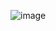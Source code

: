 ![image](https://user-images.githubusercontent.com/89120960/221476489-a8ab895d-9a56-4983-8659-462e83526b14.png)
